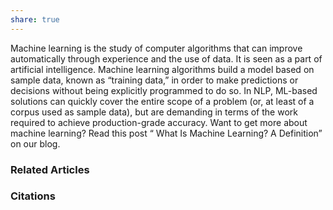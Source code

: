 ```yaml
---
share: true
---
```


Machine learning is the study of computer algorithms that can improve automatically through experience and the use of data. It is seen as a part of artificial intelligence. Machine learning algorithms build a model based on sample data, known as “training data,” in order to make predictions or decisions without being explicitly programmed to do so. In NLP, ML-based solutions can quickly cover the entire scope of a problem (or, at least of a corpus used as sample data), but are demanding in terms of the work required to achieve production-grade accuracy. Want to get more about machine learning? Read this post “ What Is Machine Learning? A Definition” on our blog.

### Related Articles

### Citations
